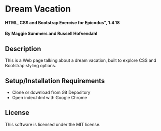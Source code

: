 # Dream Vacation

#### HTML, CSS and Bootstrap Exercise for Epicodus", 1.4.18

#### By Maggie Summers and Russell Hofvendahl

## Description

This is a Web page talking about a dream vacation, built to explore CSS and Bootstrap styling options.

## Setup/Installation Requirements

* Clone or download from Git Depository
* Open index.html with Google Chrome


## License

This software is licensed under the MIT license.
